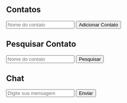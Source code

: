 <!DOCTYPE html>
<html>
<head>
    <title>Aplicativo de Mensagens</title>
</head>
<body>
    <div id="contacts">
        <h2>Contatos</h2>
        <input type="text" id="contactName" placeholder="Nome do contato">
        <button onclick="addContact()">Adicionar Contato</button>
    </div>
    <div id="search">
        <h2>Pesquisar Contato</h2>
        <input type="text" id="searchName" placeholder="Nome do contato">
        <button onclick="searchContact()">Pesquisar</button>
    </div>
    <div id="chat">
        <h2>Chat</h2>
        <div id="messageContainer"></div>
        <input type="text" id="message" placeholder="Digite sua mensagem">
        <button onclick="sendMessage()">Enviar</button>
    </div>
</body>
</html>
